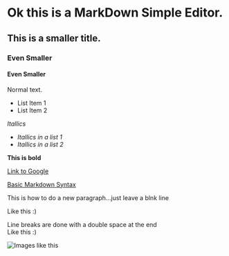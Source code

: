 # Ok this is a MarkDown Simple Editor.
  
## This is a smaller title. 
  
### Even Smaller
  
#### Even Smaller
  
Normal text.
  
* List Item 1
* List Item 2
  
*Itallics*
  
* *Itallics in a list 1*
* *Itallics in a list 2*
  
**This is bold**
  
[Link to Google](www.google.com)
  
[Basic Markdown Syntax](https://www.markdownguide.org/basic-syntax/)

  
This is how to do a new paragraph...just leave a blnk line

Like this :)

Line breaks are done with a double space at the end  
Like this :)  

![Images like this](tux.png)



  



  





